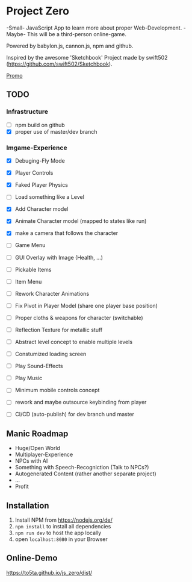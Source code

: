 # Project Zero

-Small- JavaScript App to learn more about proper Web-Development. -Maybe- This will be a third-person online-game.

Powered by babylon.js, cannon.js, npm and github.

Inspired by the awesome 'Sketchbook' Project made by swift502 (https://github.com/swift502/Sketchbook).

[Promo](promo.PNG)

## TODO

### Infrastructure 
- [ ] npm build on github
- [x] proper use of master/dev branch

### Imgame-Experience
- [x] Debuging-Fly Mode
- [x] Player Controls 
- [x] Faked Player Physics
- [ ] Load something like a Level
- [X] Add Character model
- [X] Animate Character model (mapped to states like run)
- [x] make a camera that follows the character
- [ ] Game Menu
- [ ] GUI Overlay with Image (Health, ...)
- [ ] Pickable Items 
- [ ] Item Menu
- [ ] Rework Character Animations
- [ ] Fix Pivot in Player Model (share one player base position)
- [ ] Proper cloths & weapons for character (switchable)
- [ ] Reflection Texture for metallic stuff
- [ ] Abstract level concept to enable multiple levels
- [ ] Constumized loading screen
- [ ] Play Sound-Effects
- [ ] Play Music
- [ ] Minimum mobile controls concept
- [ ] rework and maybe outsource keybinding from player
- [ ] CI/CD (auto-publish) for dev branch und master 


## Manic Roadmap
- Huge/Open World
- Multiplayer-Experience
- NPCs with AI
- Something with Speech-Recogniction (Talk to NPCs?)
- Autogenerated Content (rather another separate project)
- ...
- Profit

## Installation

1. Install NPM from https://nodejs.org/de/
2. `npm install` to install all dependencies
3. `npm run dev` to host the app locally
4. open `localhost:8080` in your Browser

## Online-Demo

https://to5ta.github.io/js_zero/dist/
